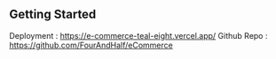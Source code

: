 
## Getting Started

Deployment : https://e-commerce-teal-eight.vercel.app/
Github Repo : https://github.com/FourAndHalf/eCommerce
